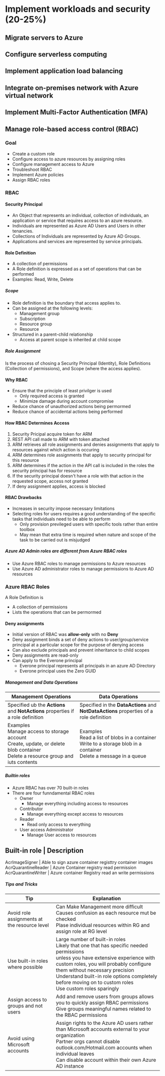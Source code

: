 # Implement workloads and security (20-25%)

## Migrate servers to Azure

## Configure serverless computing

## Implement application load balancing

## Integrate on-premises network with Azure virtual network

## Implement Multi-Factor Authentication (MFA)

## Manage role-based access control (RBAC)

### Goal

* Create a custom role
* Configure access to azure resources by assigning roles
* Configure management access to Azure
* Troubleshoot RBAC
* Implement Azure policies
* Assign RBAC roles

### RBAC

#### Security Principal

* An Object that represents an individual, collection of individuals, an application or service that requires access to an azure resource.
* Individuals are represented as Azure AD Users and Users in other tenancies.
* Collections of Individuals are represented by Azure AD Groups.
* Applications and services are represented by service principals.

#### Role Definition

* A collection of permissions
* A Role definition is expressed as a set of operations that can be performed
* Examples: Read, Write, Delete

##### Scope

* Role definition is the boundary that access applies to.
* Can be assigned at the following levels:
  * Management group
  * Subscription
  * Resource group
  * Resource
* Structured in a parent-child relationship
  * Access at parent scope is inherited at child scope

##### Role Assignment

Is the process of chosing a Security Principal (Identity), Role Definitions (Collection of permissions), and Scope (where the access applies).

#### Why RBAC

* Ensure that the principle of least privilger is used
  * Only required access is granted
  * Minimize damage during account compromise
* Reduce chance of unauthorized actions being permormed
* Reduce chance of accidental actions being performed

#### How RBAC Determines Access

1. Security Pricipal acquire token for ARM
2. REST API call made to ARM with token attached
3. ARM retrieves all role assignments and denies assignments that apply to resources against which action is occuring
4. ARM determines role assignments that apply to security principal for this resource
5. ARM determines if the action in the API call is included in the roles the security principal has for resource
6. If the security principal doesn't have a role with that action in the requested scope, access not granted
7. If deny assignment applies, access is blocked

#### RBAC Drawbacks

* Increases in security impose necessary limitations
* Selecting roles for users requires a good understanding of the specific tasks that individuals need to be able to perform
  * Only provision previleged users with specific tools rather than entire toolbox
  * May mean that extra time is required when nature and scope of the task to be carried out is misjudged

##### Azure AD Admin roles are different from Azure RBAC roles

* Use Azure RBAC roles to manage permissions to Azure resources
* Use Azure AD administrator roles to manage permissions to Azure AD resources

### Azure RBAC Roles

A Role Definition is

* A collection of permissions
* Lists the operations that can be permormed

#### Deny assignments

* Initial version of RBAC was **allow-only** with no **Deny**
* Deny assignment binds a set of deny actions to user/group/service principal at a particular scope for the purpose of denying access
* Can also exclude principals and prevent inheritance to child scopes
* Deny assignments are read-only
* Can apply to the Everone principal
  * Everone principal represents all principals in an azure AD Directory
  * Everone principal uses the Zero GUID

##### Management and Data Operations

Management Operations | Data Operations
----------------------|-----------------
Specified ub the **Actions** and **NotActions** properties if a role definition | Specified in the **DataActions** and **NotDataActions** properties of a role definition
Examples <br>Manage access to storage account<br>Create, update, or delete blob container<br>Delete a resource group and iuts contents |Examples <br>Read a list of blobs in a container<br>Write to a storage blob in a container<br>Delete a message in a queue

##### Builtin roles

* Azure RBAC has over 70 built-in roles
* There are four funndamental RBAC roles
  * Owner
    * Manage everything including access to resources
  * Contributor
    * Manage everything except access to resources
  * Reader
    * Read only access to everything
  * User access Administrator
    * Manage User access to resources

Built-in role | Description
------------------------------
AcrImageSigner | Able to sign azure container registtry container images
AcrQuarantineReader | Azure Container registry read permission
AcrQuarantineWriter | Azure container Registry read an write permissions

##### Tips and Tricks

Tip | Explanation
----|------------
Avoid role assignments at the resource level | Can Make Management more difficult <br>Causes confusion as each resource mut be checked<br>Plase individual resources within RG and assign role at RG level
Use built-in roles where possible | Large number of built-in roles <br> Likely that one that has specific needed permissions<br>unless you have extensive experience with custom roles, you will probably configure them without necessary precision<br>Understand built-in role options completely before moving on to custom roles<br>Use custom roles sparingly
Assign access to groups and not users | Add and remove users from groups allows you to quickly assign RBAC permissions<br>Give groups meaningful names related to the RBAC permissions
Avoid using Microsoft accounts | Assign rights to the Azure AD users rather than Microsoft accounts external to your organization <br> Partner orgs cannot disable outlook.com/Hotmail.com accounts when individual leaves<br>Can disable account within their own Azure AD instance